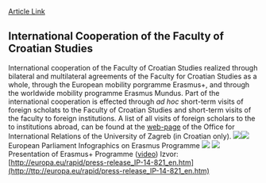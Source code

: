 [Article Link](https://www.fhs.hr/en/international_cooperation)

## International Cooperation of the Faculty of Croatian Studies
International cooperation of the Faculty of Croatian Studies realized through bilateral and multilateral agreements of the Faculty for Croatian Studies as a whole, through the European mobility porgramme Erasmus+, and through the worldwide mobility programme Erasmus Mundus.
Part of the international cooperation is effected through _ad hoc_ short-term visits of foreign scholats to the Faculty of Croatian Studies and short-term visits of the faculty to foreign institutions. A list of all visits of foreign scholars to the to institutions abroad, can be found at the [web-page](http://medjunarodna.unizg.hr) of the Office for International Relations of the University of Zagreb (in Croatian only). 
![](https://www.fhs.hr/images/50015705/Screenshot_17.png)![](https://www.fhs.hr/images/50015705/Screenshot_25.png)
European Parliament Infographics on Erasmus Programme
![](https://www.fhs.hr/images/50015655/1000000000000B6500000B652074CBEB.jpg)
![](https://www.fhs.hr/images/50015655/10000000000009C4000008F810604365.jpg)
Presentation of Erasmus+ Programme ([video](http://ec.europa.eu/avservices/video/player.cfm?sitelang=en&ref=I083255))
Izvor: [http://europa.eu/rapid/press-release_IP-14-821_en.htm](http://ttp://europa.eu/rapid/press-release_IP-14-821_en.htm)
  

